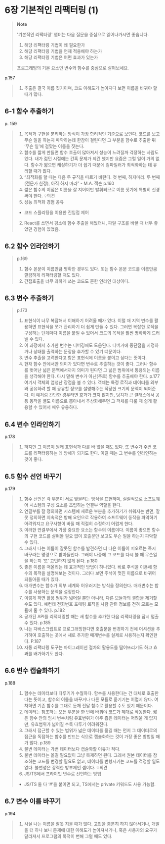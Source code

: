 # 6장 기본적인 리팩터링 (1)

> **Note**
>
> '기본적인 리팩터링' 챕터는 다음 질문을 중심으로 읽어나가시면 좋습니다.
>
> 1. 해당 리팩터링 기법이 왜 필요한가
> 2. 해당 리팩터링 기법을 언제 적용해야 하는가
> 3. 해당 리팩터링 기법은 어떤 효과가 있는가
>
> 프로그래밍의 기본 요소인 변수와 함수를 중심으로 살펴보세요.

p.157
> 1. 추출은 결국 이름 짓기이며, 코드 이해도가 높아지다 보면 이름을 바꿔야 할 때가 많다.

## 6-1 함수 추출하기
p. 159
> 1. 목적과 구현을 분리하는 방식이 가장 합리적인 기준으로 보인다. 코드를 보고 무슨 일을 하는지 파악하는데 한참이 걸린다면 그 부분을 함수로 추출한 뒤 ‘무슨 일’에 걸맞는 이름을 짓는다. 
> 2. 함수를 짧게 만들면 함수 호출이 많아져서 성능이 느려질까 걱정하는 사람도 있다. 내가 젊던 시절에는 간혹 문제가 되긴 했지만 요즘은 그럴 일이 거의 없다. 함수가 짧으면 캐싱하기가 더 쉽기 때문에 컴파일러가 최적화하는 데 유리할 때가 많다.
> 3. “최적화를 할 때는 다음 두 규칙을 따르기 바란다. 첫 번째, 하지마라. 두 번째(전문가 한정), 아직 하지 마라” - M.A. 잭슨
p.160
> 1. 짧은 함수의 이점은 이름을 잘 지어야만 발휘되므로 이름 짓기에 특별히 신경 써야 한다.
💡의견
> 1. 성능 최적화 경험 공유
> - 코드 스플리팅을 이용한 진입점 제어
> 2. React를 쓰면서 평소에 함수 추출을 해뒀더니, 파일 구조를 바꿀 때 너무 좋았던 경험이 있었음. 

## 6.2 함수 인라인하기
> p.169
> 1. 함수 본문이 이름만큼 명확한 경우도 있다. 또는 함수 본문 코드를 이름만큼 깔끔하게 리팩터링할 때도 있다.
> 2. 간접호출을 너무 과하게 쓰는 코드도 흔한 인라인 대상이다.

## 6.3 변수 추출하기
> p.173
> 1.  표현식이 너무 복잡해서 이해하기 어려울 때가 있다. 이럴 때 지역 변수를 활용하면 표현식을 쪼개 관리하기 더 쉽게 만들 수 있다. 그러면 복잡한 로직을 구성하는 단계마다 이름을 붙일 수 있어서 코드의 목적을 훨씬 명확하게 드러낼 수 있다.
> 2. 이 과정에서 추가한 변수는 디버깅에도 도움된다. 디버거에 중단점을 지정하거나 상태를 출력하는 문장을 추가할 수 있기 떄문이다.
> 3. 변수 추출을 고려한다고 함은 표현식에 이름을 붙이고 싶다는 뜻이다.
> 4. 현재 함수 안에서만 의미가 있다면 변수로 추출하는 것이 좋다. 그러나 함수를 벗어난 넓은 문맥에서까지 의미가 된다면 그 넓은 범위에서 통용되는 이름을 생각해야 한다. 다시 말해 변수가 아닌(주로) 함수를 추출해야 한다.
p.177
> 여기서 객체의 엄청난 장점을 볼 수 있다. 객체는 특정 로직과 데이터를 외부와 공유하려 할 때 공유할 정보를 설명해주는 적당한 크기의 문맥이 되어준다. 이 예처럼 간단한 경우라면 효과가 크지 않지만, 덩치가 큰 클래스에서 공통 동작을 별도 이름으로 뽑아내서 추상화해두면 그 객체를 다룰 때 쉽게 활용할 수 있어서 매우 유용하다.

## 6.4 변수 인라인하기
p.178
> 1. 하지만 그 이름이 원래 표현식과 다를 바 없을 때도 있다. 또 변수가 주변 코드를 리팩터링하는 데 방해가 되기도 한다. 이럴 때는 그 변수를 인라인하는 것이 좋다.

## 6.5 함수 선언 바꾸기
p.179
> 1. 함수 선언은 각 부분이 서로 맞물리는 방식을 표현하며, 실질적으로 소프트웨어 시스템의 구성 요소를 조립하는 연결부 역할을 한다.
> 2. 연결부를 잘 정의하면 시스템에 새로운 부분을 추가하기가 쉬워지는 반면, 잘못 정의하면 지속적은 방해 요인으로 작용하여 소프트웨어 동작을 파악하기 어려워지고 요구사항이 바뀔 때 적절히 수정하기 어렵게 한다.
> 3. 이러한 연결부에서 가장 중요한 요소는 함수의 이름이다. 이름이 좋으면 함수의 구현 코드를 살펴볼 필요 없이 호출문만 보고도 무슨 일을 하는지 파악할 수 있다.
> 4. 그래서 나는 이름이 잘못된 함수를 발견하면 더 나은 이름이 떠오르는 즉시 바꾸라는 명령으로 받아들인다. 그래야 나중에 그 코드를 다시 볼 때 무슨일 을 하는지 ‘또’ 고민하지 않게 된다.
p.180
> 1. 좋은 이름을 떠올리는 데 효과적인 방법이 하나있다. 바로 주석을 이용해 함수의 목적을 설명해보는 것이다. 그러다 보면 주석이 멋진 이름으로 바뀌어 되돌아올 때가 있다.
> 2. 매개변수는 함수가 외부 세계와 어우러지는 방식을 정의한다. 매개변수는 함수를 사용하는 문맥을 설정한다.
> 3. 이렇게 하면 활용 범위가 넓어질 뿐만 아니라, 다른 모듈과의 결합을 제거할 수도 있다. 예컨데 전화번호 포매팅 로직을 사람 관련 정보를 전혀 모르는 모듈에 둘 수 있다.
p.182
> 1. 공개된 API를 리팩터링할 때는 새 함수를 추가한 다음 리팩터링을 잠시 멈출 수 있다.
p.185
> 1. 나는 자바스크립트로 프로그래밍한다면 호출문을 변경하기 전에 어셔션을 추가하여 호출하는 곳에서 새로 추가한 매개변수를 실제로 사용하는지 확인한다.
P.187
> 1. 자동 리팩터링 도구는 마이그레이션 절차의 활용도를 떨어뜨리기도 하고 효과를 배가하기도 한다.

## 6.6 변수 캡슐화하기
p.188
> 1. 함수는 데이터보다 다루기가 수월하다. 함수를 사용한다는 건 대체로 호출한다는 뜻이고, 함수의 이름을 바꾸거나 다른 모듈로 옮기기는 어렵지 않다. 여차하면 기존 함수를 그대로 둔채 전달 함수로 활용할 수도 있기 때문이다.
> 2. 데이터는 참조하는 모든 부분을 한 번에 바꿔야 코드가 제대로 작동한다. 짧은 함수 안의 임시 변수처럼 유효번위가 아주 좁은 데이터는 어려울 게 없지만, 유효범위가 넓어질 수록 다루기 어려워진다.
> 3. 그래서 접근할 수 있는 범위가 넓은 데이터를 옮길 때는 먼저 그 데이터로의 접근을 독점하는 함수를 만드는 식으로 캡슐화하는 것이 가장 좋은 방법일 때가 많다.
p.189
> 1. 불변 데이터는 가변 데이터보다 캡슐화할 이유가 적다.
> 2. 불변 데이터는 옮길 필요없이 그냥 복제하면 된다. 그래서 원본 데이터를 참조하는 코드를 변경할 필요도 없고, 데이터를 변형시키는 코드를 걱정할 일도 없다. 불변성은 강력한 방부제인 셈이다.
💡의견
> 1. JS/TS에서 프라이빗 변수로 선언하는 방법
> - JS/TS 둘 다 ‘#’을 붙이면 되고, TS에서는 private 키워드도 사용 가능함. 

## 6.7 변수 이름 바꾸기
p.194
> 1. 사실 나는 이름을 잘못 지을 때가 많다. 고민을 충분히 하지 않아서거나, 개발을 더 하나 보니 문제에 대한 이해도가 높아져서거나, 혹은 사용자의 요구가 달라져서 프로그램의 목적이 변해 그럴 때도 있다.